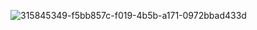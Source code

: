 
![315845349-f5bb857c-f019-4b5b-a171-0972bbad433d](https://github.com/danur77/Tugas-mobile2/assets/115677839/f0c1c4f6-c884-431a-a266-cca06eb0a630)
